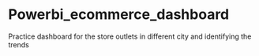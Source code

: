 # Powerbi_ecommerce_dashboard
Practice dashboard for the store outlets in different city and identifying the trends
